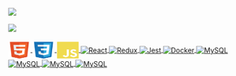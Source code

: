 <a href="https://www.linkedin.com/in/igor-f-738660210/" target="_blank"><img src="https://img.shields.io/badge/-LinkedIn-%230077B5?style=for-the-badge&logo=linkedin&logoColor=white" target="_blank"></a>
<div align-items="center">
  <a href="https://github.com/iigorfelipe">
  <img height="155em" src="https://github-readme-stats.vercel.app/api/top-langs/?username=iigorfelipe&layout=compact&langs_count=7&theme=dark"/>
</div>
<div style="display: inline_block"><br>
  <img align="center" alt="HTML" height="35" width="45" src="https://raw.githubusercontent.com/devicons/devicon/master/icons/html5/html5-original.svg">
  <img align="center" alt="CSS" height="35" width="45" src="https://raw.githubusercontent.com/devicons/devicon/master/icons/css3/css3-original.svg">
  <img align="center" alt="Js" height="35" width="45" src="https://raw.githubusercontent.com/devicons/devicon/master/icons/javascript/javascript-plain.svg">
  <img align="center" alt="React" height="40" width="50" src="https://cdn.jsdelivr.net/gh/devicons/devicon/icons/react/react-original-wordmark.svg">
  <img align="center" alt="Redux" height="35" width="45" src="https://cdn.jsdelivr.net/gh/devicons/devicon/icons/redux/redux-original.svg" />
  <img align="center" alt="Jest" height="35" width="45" src="https://cdn.jsdelivr.net/gh/devicons/devicon/icons/jest/jest-plain.svg" />
  <img align="center" alt="Docker" height="40" width="50" src="https://cdn.jsdelivr.net/gh/devicons/devicon/icons/docker/docker-plain-wordmark.svg" />
  <img align="center" alt="MySQL" height="65" width="70" src="https://cdn.jsdelivr.net/gh/devicons/devicon/icons/mysql/mysql-original-wordmark.svg" />
  <img align="center" alt="MySQL" height="65" width="70" src="https://cdn.jsdelivr.net/gh/devicons/devicon/icons/nodejs/nodejs-plain-wordmark.svg" />
  <img align="center" alt="MySQL" height="45" width="50" src="https://cdn.jsdelivr.net/gh/devicons/devicon/icons/mocha/mocha-plain.svg" />
  <img align="center" alt="MySQL" height="40" width="50" src="https://cdn.jsdelivr.net/gh/devicons/devicon/icons/express/express-original.svg" />
</div>
